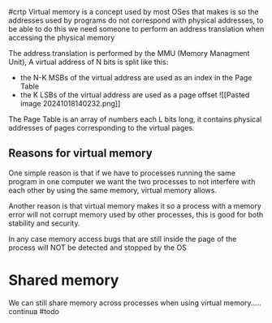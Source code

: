 #crtp 
Virtual memory is a concept used by most OSes that makes is so the addresses used by programs do not correspond with physical addresses, to be able to do this we need someone to perform an address translation when accessing the physical memory

The address translation is performed by the MMU (Memory Managment Unit), 
A virtual address of N bits is split like this:

- the N-K MSBs of the virtual address are used as an index in the Page Table
- the K LSBs of the virtual address are used as a page offset
![[Pasted image 20241018140232.png]]

The Page Table is an array of numbers each L bits long, it contains physical addresses of pages corresponding to the virtual pages.

## Reasons for virtual memory
One simple reason is that if we have to processes running the same program in one computer we want the two processes to not interfere with each other by using the same memory, virtual memory allows.

Another reason is that virtual memory makes it so a process with a memory error will not corrupt memory used by other processes, this is good for both stability and security.

In any case memory access bugs that are still inside the page of the process will NOT be detected and stopped by the OS

# Shared memory
We can still share memory across processes when using virtual memory..... continua
#todo
